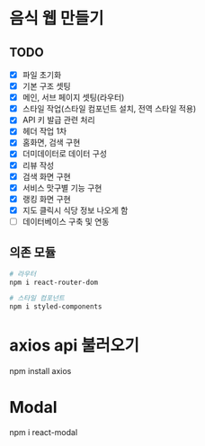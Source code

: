 # 음식 웹 만들기

## TODO

- [x] 파일 초기화
- [x] 기본 구조 셋팅
- [x] 메인, 서브 페이지 셋팅(라우터)
- [x] 스타일 작업(스타일 컴포넌트 설치, 전역 스타일 적용)
- [x] API 키 발급 관련 처리
- [x] 헤더 작업 1차
- [x] 홈화면, 검색 구현
- [x] 더미데이터로 데이터 구성
- [x] 리뷰 작성
- [x] 검색 화면 구현
- [x] 서비스 맛구별 기능 구현
- [x] 랭킹 화면 구현
- [x] 지도 클릭시 식당 정보 나오게 함
- [ ] 데이터베이스 구축 및 연동

## 의존 모듈

```bash
# 라우터
npm i react-router-dom

# 스타일 컴포넌트
npm i styled-components

```

# axios api 불러오기

npm install axios

# Modal

npm i react-modal
